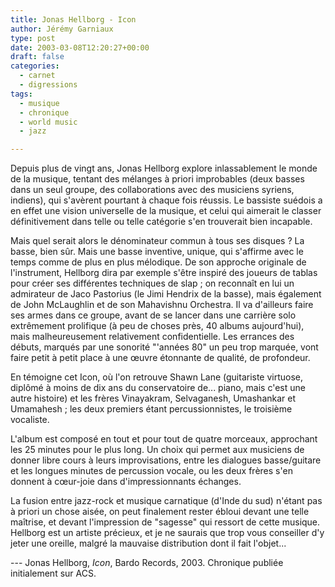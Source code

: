 ```yaml
---
title: Jonas Hellborg - Icon
author: Jérémy Garniaux
type: post
date: 2003-03-08T12:20:27+00:00
draft: false
categories:
  - carnet
  - digressions
tags:
  - musique
  - chronique
  - world music
  - jazz

---
```


Depuis plus de vingt ans, Jonas Hellborg explore inlassablement le monde de la musique, tentant des mélanges à priori improbables (deux basses dans un seul groupe, des collaborations avec des musiciens syriens, indiens), qui s'avèrent pourtant à chaque fois réussis. Le bassiste suédois a en effet une vision universelle de la musique, et celui qui aimerait le classer définitivement dans telle ou telle catégorie s'en trouverait bien incapable.

Mais quel serait alors le dénominateur commun à tous ses disques ? La basse, bien sûr. Mais une basse inventive, unique, qui s'affirme avec le temps comme de plus en plus mélodique. De son approche originale de l'instrument, Hellborg dira par exemple s'être inspiré des joueurs de tablas pour créer ses différentes techniques de slap ; on reconnaît en lui un admirateur de Jaco Pastorius (le Jimi Hendrix de la basse), mais également de John McLaughlin et de son Mahavishnu Orchestra. Il va d'ailleurs faire ses armes dans ce groupe, avant de se lancer dans une carrière solo extrêmement prolifique (à peu de choses près, 40 albums aujourd'hui), mais malheureusement relativement confidentielle. Les errances des débuts, marqués par une sonorité "'années 80" un peu trop marquée, vont faire petit à petit place à une œuvre étonnante de qualité, de profondeur.

En témoigne cet Icon, où l'on retrouve Shawn Lane (guitariste virtuose, diplômé à moins de dix ans du conservatoire de... piano, mais c'est une autre histoire) et les frères Vinayakram, Selvaganesh, Umashankar et Umamahesh ; les deux premiers étant percussionnistes, le troisième vocaliste.

L'album est composé en tout et pour tout de quatre morceaux, approchant les 25 minutes pour le plus long. Un choix qui permet aux musiciens de donner libre cours à leurs improvisations, entre les dialogues basse/guitare et les longues minutes de percussion vocale, ou les deux frères s'en donnent à cœur-joie dans d'impressionnants échanges.

La fusion entre jazz-rock et musique carnatique (d'Inde du sud) n'étant pas à priori un chose aisée, on peut finalement rester ébloui devant une telle maîtrise, et devant l'impression de "sagesse" qui ressort de cette musique. Hellborg est un artiste précieux, et je ne saurais que trop vous conseiller d'y jeter une oreille, malgré la mauvaise distribution dont il fait l'objet...

--- Jonas Hellborg, _Icon_, Bardo Records, 2003. Chronique publiée initialement sur ACS.